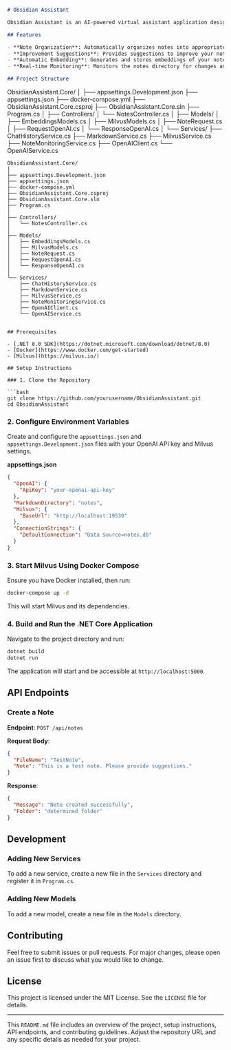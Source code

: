 ```markdown
# Obsidian Assistant

Obsidian Assistant is an AI-powered virtual assistant application designed to help you organize your notes in Obsidian. It suggests improvements to your notes and automatically generates markdown files. The assistant uses OpenAI for natural language processing and Milvus for vector storage and similarity search.

## Features

- **Note Organization**: Automatically organizes notes into appropriate folders based on their content.
- **Improvement Suggestions**: Provides suggestions to improve your notes using OpenAI.
- **Automatic Embedding**: Generates and stores embeddings of your notes using Milvus.
- **Real-time Monitoring**: Monitors the notes directory for changes and updates embeddings in real-time.

## Project Structure

```
ObsidianAssistant.Core/
│
├── appsettings.Development.json
├── appsettings.json
├── docker-compose.yml
├── ObsidianAssistant.Core.csproj
├── ObsidianAssistant.Core.sln
├── Program.cs
│
├── Controllers/
│   └── NotesController.cs
│
├── Models/
│   ├── EmbeddingsModels.cs
│   ├── MilvusModels.cs
│   ├── NoteRequest.cs
│   ├── RequestOpenAI.cs
│   └── ResponseOpenAI.cs
│
└── Services/
    ├── ChatHistoryService.cs
    ├── MarkdownService.cs
    ├── MilvusService.cs
    ├── NoteMonitoringService.cs
    ├── OpenAIClient.cs
    └── OpenAIService.cs
```
ObsidianAssistant.Core/
│
├── appsettings.Development.json
├── appsettings.json
├── docker-compose.yml
├── ObsidianAssistant.Core.csproj
├── ObsidianAssistant.Core.sln
├── Program.cs
│
├── Controllers/
│   └── NotesController.cs
│
├── Models/
│   ├── EmbeddingsModels.cs
│   ├── MilvusModels.cs
│   ├── NoteRequest.cs
│   ├── RequestOpenAI.cs
│   └── ResponseOpenAI.cs
│
└── Services/
    ├── ChatHistoryService.cs
    ├── MarkdownService.cs
    ├── MilvusService.cs
    ├── NoteMonitoringService.cs
    ├── OpenAIClient.cs
    └── OpenAIService.cs


## Prerequisites

- [.NET 8.0 SDK](https://dotnet.microsoft.com/download/dotnet/8.0)
- [Docker](https://www.docker.com/get-started)
- [Milvus](https://milvus.io/)

## Setup Instructions

### 1. Clone the Repository

```bash
git clone https://github.com/yourusername/ObsidianAssistant.git
cd ObsidianAssistant
```

### 2. Configure Environment Variables

Create and configure the `appsettings.json` and `appsettings.Development.json` files with your OpenAI API key and Milvus settings.

**appsettings.json**

```json
{
  "OpenAI": {
    "ApiKey": "your-openai-api-key"
  },
  "MarkdownDirectory": "notes",
  "Milvus": {
    "BaseUrl": "http://localhost:19530"
  },
  "ConnectionStrings": {
    "DefaultConnection": "Data Source=notes.db"
  }
}
```

### 3. Start Milvus Using Docker Compose

Ensure you have Docker installed, then run:

```bash
docker-compose up -d
```

This will start Milvus and its dependencies.

### 4. Build and Run the .NET Core Application

Navigate to the project directory and run:

```bash
dotnet build
dotnet run
```

The application will start and be accessible at `http://localhost:5000`.

## API Endpoints

### Create a Note

**Endpoint**: `POST /api/notes`

**Request Body**:

```json
{
  "FileName": "TestNote",
  "Note": "This is a test note. Please provide suggestions."
}
```

**Response**:

```json
{
  "Message": "Note created successfully",
  "Folder": "determined_folder"
}
```

## Development

### Adding New Services

To add a new service, create a new file in the `Services` directory and register it in `Program.cs`.

### Adding New Models

To add a new model, create a new file in the `Models` directory.

## Contributing

Feel free to submit issues or pull requests. For major changes, please open an issue first to discuss what you would like to change.

## License

This project is licensed under the MIT License. See the `LICENSE` file for details.

---

This `README.md` file includes an overview of the project, setup instructions, API endpoints, and contributing guidelines. Adjust the repository URL and any specific details as needed for your project.
```
